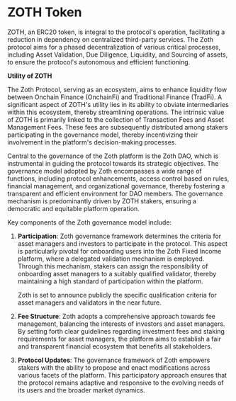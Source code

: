 # ZOTH Token

ZOTH, an ERC20 token, is integral to the protocol's operation, facilitating a reduction in dependency on centralized third-party services. The Zoth protocol aims for a phased decentralization of various critical processes, including Asset Validation, Due Diligence, Liquidity, and Sourcing of assets, to ensure the protocol's autonomous and efficient functioning.

**Utility of ZOTH**

The Zoth Protocol, serving as an ecosystem, aims to enhance liquidity flow between Onchain Finance (OnchainFi) and Traditional Finance (TradFi). A significant aspect of ZOTH's utility lies in its ability to obviate intermediaries within this ecosystem, thereby streamlining operations. The intrinsic value of ZOTH is primarily linked to the collection of Transaction Fees and Asset Management Fees. These fees are subsequently distributed among stakers participating in the governance model, thereby incentivizing their involvement in the platform's decision-making processes.

Central to the governance of the Zoth platform is the Zoth DAO, which is instrumental in guiding the protocol towards its strategic objectives. The governance model adopted by Zoth encompasses a wide range of functions, including protocol enhancements, access control based on rules, financial management, and organizational governance, thereby fostering a transparent and efficient environment for DAO members. The governance mechanism is predominantly driven by ZOTH stakers, ensuring a democratic and equitable platform operation.

Key components of the Zoth governance model include:

1.  **Participation**: Zoth governance framework determines the criteria for asset managers and investors to participate in the protocol. This aspect is particularly pivotal for onboarding users into the Zoth Fixed Income platform, where a delegated validation mechanism is employed. Through this mechanism, stakers can assign the responsibility of onboarding asset managers to a suitably qualified validator, thereby maintaining a high standard of participation within the platform.&#x20;

    Zoth is set to announce publicly the specific qualification criteria for asset managers and validators in the near future.
2. **Fee Structure**: Zoth adopts a comprehensive approach towards fee management, balancing the interests of investors and asset managers. By setting forth clear guidelines regarding investment fees and staking requirements for asset managers, the platform aims to establish a fair and transparent financial ecosystem that benefits all stakeholders.
3. **Protocol Updates**: The governance framework of Zoth empowers stakers with the ability to propose and enact modifications across various facets of the platform. This participatory approach ensures that the protocol remains adaptive and responsive to the evolving needs of its users and the broader market dynamics.
